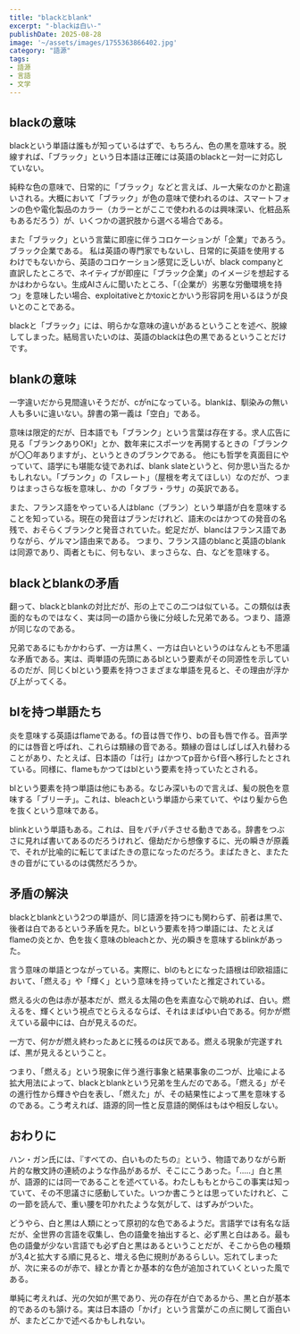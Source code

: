 ```yaml
---
title: "blackとblank" 
excerpt: "-blackは白い-"
publishDate: 2025-08-28
image: '~/assets/images/1755363866402.jpg'
category: "語源"
tags:
- 語源
- 言語
- 文学
---
```


## blackの意味

blackという単語は誰もが知っているはずで、もちろん、色の黒を意味する。脱線すれば、「ブラック」という日本語は正確には英語のblackと一対一に対応していない。

純粋な色の意味で、日常的に「ブラック」などと言えば、ルー大柴なのかと勘違いされる。大概において「ブラック」が色の意味で使われるのは、スマートフォンの色や電化製品のカラー（カラーとがここで使われるのは興味深い、化粧品系もあるだろう）が、いくつかの選択肢から選べる場合である。

また「ブラック」という言葉に即座に伴うコロケーションが「企業」であろう。
ブラック企業である。
私は英語の専門家でもないし、日常的に英語を使用するわけでもないから、英語のコロケーション感覚に乏しいが、black companyと直訳したところで、ネイティブが即座に「ブラック企業」のイメージを想起するかはわからない。生成AIさんに聞いたところ、「（企業が）劣悪な労働環境を持つ」を意味したい場合、exploitativeとかtoxicとかいう形容詞を用いるほうが良いとのことである。

blackと「ブラック」には、明らかな意味の違いがあるということを述べ、脱線してしまった。結局言いたいのは、英語のblackは色の黒であるということだけです。

## blankの意味

一字違いだから見間違いそうだが、cがnになっている。blankは、馴染みの無い人も多いに違いない。辞書の第一義は「空白」である。

意味は限定的だが、日本語でも「ブランク」という言葉は存在する。求人広告に見る「ブランクありOK!」とか、数年来にスポーツを再開するときの「ブランクが〇〇年ありますが」、というときのブランクである。
他にも哲学を真面目にやっていて、語学にも堪能な徒であれば、blank slateというと、何か思い当たるかもしれない。「ブランク」の「スレート」（屋根を考えてほしい）なのだが、つまりはまっさらな板を意味し、かの「タブラ・ラサ」の英訳である。

また、フランス語をやっている人はblanc（ブラン）という単語が白を意味することを知っている。現在の発音はブランだけれど、語末のcはかつての発音の名残で、おそらくブランクと発音されていた。蛇足だが、blancはフランス語でありながら、ゲルマン語由来である。
つまり、フランス語のblancと英語のblankは同源であり、両者ともに、何もない、まっさらな、白、などを意味する。

## blackとblankの矛盾

翻って、blackとblankの対比だが、形の上でこの二つは似ている。この類似は表面的なものではなく、実は同一の語から後に分岐した兄弟である。つまり、語源が同じなのである。

兄弟であるにもかかわらず、一方は黒く、一方は白いというのはなんとも不思議な矛盾である。実は、両単語の先頭にあるblという要素がその同源性を示しているのだが、同じくblという要素を持つさまざまな単語を見ると、その理由が浮かび上がってくる。

## blを持つ単語たち

炎を意味する英語はflameである。fの音は唇で作り、bの音も唇で作る。音声学的には唇音と呼ばれ、これらは類縁の音である。類縁の音はしばしば入れ替わることがあり、たとえば、日本語の「は行」はかつてp音からf音へ移行したとされている。同様に、flameもかつてはblという要素を持っていたとされる。

blという要素を持つ単語は他にもある。なじみ深いもので言えば、髪の脱色を意味する「ブリーチ」。これは、bleachという単語から来ていて、やはり髪から色を抜くという意味である。

blinkという単語もある。これは、目をパチパチさせる動きである。辞書をつぶさに見れば書いてあるのだろうけれど、億劫だから想像するに、光の瞬きが原義で、それが比喩的に転じてまばたきの意になったのだろう。まばたきと、またたきの音がにているのは偶然だろうか。

## 矛盾の解決

blackとblankという2つの単語が、同じ語源を持つにも関わらず、前者は黒で、後者は白であるという矛盾を見た。blという要素を持つ単語には、たとえばflameの炎とか、色を抜く意味のbleachとか、光の瞬きを意味するblinkがあった。

言う意味の単語とつながっている。実際に、blのもとになった語根は印欧祖語において、「燃える」や「輝く」という意味を持っていたと推定されている。

燃える火の色は赤が基本だが、燃える太陽の色を素直な心で眺めれば、白い。燃えるを、輝くという視点でとらえるならば、それはまばゆい白である。何かが燃えている最中には、白が見えるのだ。

一方で、何かが燃え終わったあとに残るのは灰である。燃える現象が完遂すれば、黒が見えるということ。

つまり、「燃える」という現象に伴う進行事象と結果事象の二つが、比喩による拡大用法によって、blackとblankという兄弟を生んだのである。「燃える」がその進行性から輝きや白を表し、「燃えた」が、その結果性によって黒を意味するのである。こう考えれば、語源的同一性と反意語的関係はもはや相反しない。

## おわりに

ハン・ガン氏には、『すべての、白いものたちの』という、物語でありながら断片的な散文詩の連続のような作品があるが、そこにこうあった。「.....」白と黒が、語源的には同一であることを述べている。わたしももとからこの事実は知っていて、その不思議さに感動していた。いつか書こうとは思っていたけれど、この一節を読んで、重い腰を叩かれたような気がして、はずみがついた。

どうやら、白と黒は人類にとって原初的な色であるようだ。言語学では有名な話だが、全世界の言語を収集し、色の語彙を抽出すると、必ず黒と白はある。最も色の語彙が少ない言語でも必ず白と黒はあるということだが、そこから色の種類が3,4と拡大する順に見ると、増える色に規則があるらしい。忘れてしまったが、次に来るのが赤で、緑とか青とか基本的な色が追加されていくといった風である。

単純に考えれば、光の欠如が黒であり、光の存在が白であるから、黒と白が基本的であるのも頷ける。実は日本語の「かげ」という言葉がこの点に関して面白いが、またどこかで述べるかもしれない。
